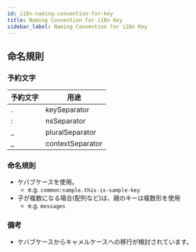 ```yaml
---
id: i18n-naming-convention-for-key
title: Naming Convention for i18n Key
sidebar_label: Naming Convention for i18n Key
---
```


## 命名規則

### 予約文字

|予約文字|用途|
|---|---|
|.|keySeparator|
|:|nsSeparator|
|_|pluralSeparator|
|_|contextSeparator|

### 命名規則

- ケバブケースを使用。
  - e.g. `common:sample.this-is-sample-key`
- 子が複数になる場合(配列など)は、親のキーは複数形を使用
  - e.g. `messages`

### 備考

- ケバブケースからキャメルケースへの移行が検討されています。
